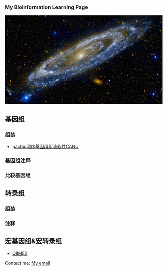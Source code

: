 ### My Bioinformation Learning Page
![](Andromeda_ZH-CN1967953496_1920x1080.jpg)

## 基因组
### 组装
* [pacbio测序基因组组装软件CANU](https://github.com/WJT0925/pacbio-assemble-canu)

### 基因组注释
### 比较基因组

## 转录组
### 组装
### 注释

## 宏基因组&宏转录组

* [QIIME2](https://github.com/WJT0925/QIIME2ChineseManual/tree/master/docs)

Contect me: [My email](wangjingtian@stu.xmu.edu.cn)
